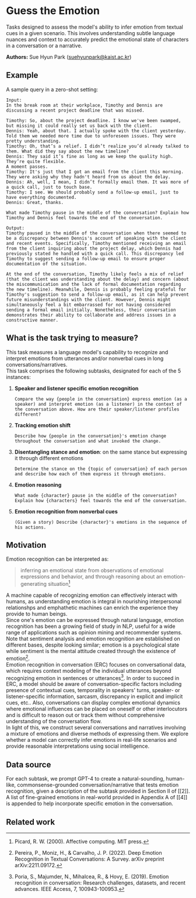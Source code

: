 # Guess the Emotion

Tasks designed to assess the model's ability to infer emotion from textual cues in a given scenario. This involves understanding subtle language nuances and context to accurately predict the emotional state of characters in a conversation or a narrative.

**Authors:** Sue Hyun Park (suehyunpark@kaist.ac.kr)

## Example

A sample query in a zero-shot setting:

```
Input:
In the break room at their workplace, Timothy and Dennis are discussing a recent project deadline that was missed.

Timothy: So, about the project deadline. I know we've been swamped, but missing it could really set us back with the client.
Dennis: Yeah, about that. I actually spoke with the client yesterday. Told them we needed more time due to unforeseen issues. They were pretty understanding.
Timothy: Oh, that’s a relief. I didn’t realize you’d already talked to them. What did they say about the new timeline?
Dennis: They said it’s fine as long as we keep the quality high. They’re quite flexible.
A moment passes.
Timothy: It's just that I got an email from the client this morning. They were asking why they hadn't heard from us about the delay.
Dennis: Ah, well, I mean, I didn’t formally email them. It was more of a quick call, just to touch base.
Timothy: I see. We should probably send a follow-up email, just to have everything documented.
Dennis: Great, thanks.

What made Timothy pause in the middle of the conversation? Explain how Timothy and Dennis feel towards the end of the conversation.

Output:
Timothy paused in the middle of the conversation when there seemed to be a discrepancy between Dennis's account of speaking with the client and recent events. Specifically, Timothy mentioned receiving an email from the client inquiring about the project delay, which Dennis had previously stated he handled with a quick call. This discrepancy led Timothy to suggest sending a follow-up email to ensure proper documentation of the situation.

At the end of the conversation, Timothy likely feels a mix of relief (that the client was understanding about the delay) and concern (about the miscommunication and the lack of formal documentation regarding the new timeline). Meanwhile, Dennis is probably feeling grateful for Timothy's suggestion to send a follow-up email, as it can help prevent future misunderstandings with the client. However, Dennis might simultaneously feel a bit embarrassed for not having considered sending a formal email initially. Nonetheless, their conversation demonstrates their ability to collaborate and address issues in a constructive manner.
```

## What is the task trying to measure?
This task measures a language model's capability to recognize and interpret emotions from utterances and/or nonverbal cues in long conversations/narratives.  
This task comprises the following subtasks, designated for each of the 5 instances:

1. **Speaker and listener specific emotion recognition**
    
    `Compare the way {people in the conversation} express emotion (as a speaker) and interpret emotion (as a listener) in the context of the conversation above. How are their speaker/listener profiles different?`

2. **Tracking emotion shift**

    `Describe how {people in the conversation}'s emotion change throughout the conversation and what invoked the change.`

3. **Disentangling stance and emotion**: on the same stance but expressing it through different emotions

    `Determine the stance on the {topic of conversation} of each person and describe how each of them express it through emotions.`

4. **Emotion reasoning**

    `What made {character} pause in the middle of the conversation? Explain how {characters} feel towards the end of the conversation.`

5. **Emotion recognition from nonverbal cues**

    `(Given a story) Describe {character}'s emotions in the sequence of his actions.`


## Motivation

Emotion recognition can be interpreted as:

> inferring an emotional state from observations of emotional expressions and behavior, and through reasoning about an emotion-generating situation[^1]

A machine capable of recognizing emotion can effectively interact with humans, as understanding emotion is integral in nourishing interpersonal relationshps and emphathetic machines can enrich the experience they provide to human beings.   
Since one's emotion can be expressed through natural language, emotion recognition has been a growing field of study in NLP, useful for a wide range of applications such as opinion mining and recommender systems. Note that sentiment analysis and emotion recognition are established on different bases, despite looking similar; emotion is a psychological state while sentiment is the mental attitude created through the existence of emotion[^2].  
Emotion recognition in conversation (ERC) focuses on conversational data, which requires context modeling of the individual utterances beyond recognizing emotion in sentences or utterances[^3]. In order to succeed in ERC, a model should be aware of conversation-specific factors including presence of contextual cues, temporality in speakers' turns, speaker- or listener-specific information, sarcasm, discrepancy in explicit and implicit cues, etc.. Also, conversations can display complex emotional dynamics where emotional influences can be placed on oneself or other interlocutors and is difficult to reason out or track them without comprehensive understanding of the conversation flow.  
In light of this, we construct several conversations and narratives involving a mixture of emotions and diverse methods of expressing them. We explore whether a model can correctly infer emotions in real-life scenarios and provide reasonable interpretations using social intelligence. 


## Data source
For each subtask, we prompt GPT-4 to create a natural-sounding, human-like, commonsense-grounded conversation/narrative that tests emotion recognition, given a description of the subtask provided in Section II of [[2]]. A list of fine-grained emotions in real-world provided in Appendix A of [[4]] is appended to help incorporate specific emotion in the conversation.

## Related work

[^1]: Picard, R. W. (2000). Affective computing. MIT press.

[^2]: Pereira, P., Moniz, H., & Carvalho, J. P. (2022). Deep Emotion Recognition in Textual Conversations: A Survey. arXiv preprint arXiv:2211.09172.

[^3]: Poria, S., Majumder, N., Mihalcea, R., & Hovy, E. (2019). Emotion recognition in conversation: Research challenges, datasets, and recent advances. IEEE Access, 7, 100943-100953.

[^4]: Demszky, D., Movshovitz-Attias, D., Ko, J., Cowen, A., Nemade, G., & Ravi, S. (2020). GoEmotions: A dataset of fine-grained emotions. arXiv preprint arXiv:2005.00547.


